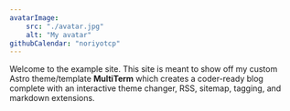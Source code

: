 ```yaml
---
avatarImage:
    src: "./avatar.jpg"
    alt: "My avatar"
githubCalendar: "noriyotcp"
---
```

Welcome to the example site. This site is meant to show off my custom Astro theme/template **MultiTerm** which creates a coder-ready blog complete with an interactive theme changer, RSS, sitemap, tagging, and markdown extensions.
